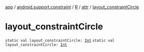 [app](../../../index.md) / [android.support.constraint](../../index.md) / [R](../index.md) / [attr](index.md) / [layout_constraintCircle](./layout_constraint-circle.md)

# layout_constraintCircle

`static val layout_constraintCircle: `[`Int`](https://kotlinlang.org/api/latest/jvm/stdlib/kotlin/-int/index.html)
`static val layout_constraintCircle: `[`Int`](https://kotlinlang.org/api/latest/jvm/stdlib/kotlin/-int/index.html)